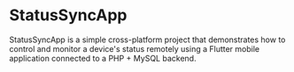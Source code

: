 # StatusSyncApp
StatusSyncApp is a simple cross-platform project that demonstrates how to control and monitor a device's status remotely using a Flutter mobile application connected to a PHP + MySQL backend.
